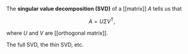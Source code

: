 The **singular value decomposition (SVD)** of a [[matrix]] $A$ tells us that

$$
A = U\Sigma V^\mathsf{T},
$$

where $U$ and $V$ are [[orthogonal matrix]].

The full SVD, the thin SVD, etc.